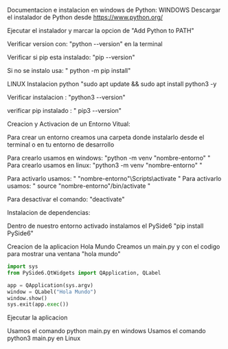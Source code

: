 Documentacion e instalacion en windows de Python:
WINDOWS
Descargar el instalador de Python desde https://www.python.org/

Ejecutar el instalador y marcar la opcion de "Add Python to PATH"

Verificar version con: "python --version" en la terminal

Verificar si pip esta instalado: "pip --version"

Si no se instalo usa: " python -m pip install"

LINUX
Instalacion python
"sudo apt update && sudo apt install python3 -y

Verificar instalacion : "python3 --version"

verificar pip instalado : " pip3 --version"





Creacion y Activacion de un Entorno Vitual:

Para crear un entorno creamos una carpeta donde instalarlo desde el terminal o en tu entorno de desarrollo

Para crearlo usamos en windows: "python -m venv "nombre-entorno" "
Para crearlo usamos en linux: "python3 -m venv "nombre-entorno" "

Para activarlo usamos: " "nombre-entorno"\Scripts\activate "
Para activarlo usamos: " source "nombre-entorno"/bin/activate "

Para desactivar el comando: "deactivate"


Instalacion de dependencias:

Dentro de nuestro entorno activado instalamos el PySide6
"pip install PySide6"



Creacion de la aplicacion Hola Mundo
Creamos un main.py y con el codigo para mostrar una ventana "hola mundo"
```python
import sys
from PySide6.QtWidgets import QApplication, QLabel

app = QApplication(sys.argv)
window = QLabel("Hola Mundo")
window.show()
sys.exit(app.exec())
```
Ejecutar la aplicacion

Usamos el comando python main.py en windows
Usamos el comando python3 main.py en Linux




